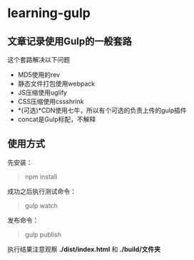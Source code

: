 # learning-gulp

## 文章记录使用Gulp的一般套路

这个套路解决以下问题
* MD5使用的rev
* 静态文件打包使用webpack
* JS压缩使用uglify
* CSS压缩使用cssshrink
* *(可选)*CDN使用七牛，所以有个可选的负责上传的gulp插件
* concat是Gulp标配，不解释

## 使用方式
先安装：
> npm install

成功之后执行测试命令：
> gulp watch

发布命令：
> gulp publish

执行结果注意观察 **./dist/index.html** 和 **./build/文件夹**
